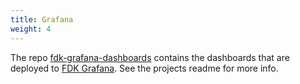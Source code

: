 ```yaml
---
title: Grafana
weight: 4
---
```


The repo
[fdk-grafana-dashboards](https://github.com/Informasjonsforvaltning/fdk-grafana-dashboards)
contains the dashboards that are deployed to [FDK
Grafana](https://grafana.fellesdatakatalog.digdir.no). See the projects readme for more info.
